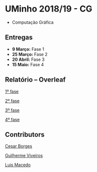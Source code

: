 # UMinho 2018/19 - CG

* Computação Gráfica

## Entregas

* **9 Março:** Fase 1
* **25 Março:** Fase 2
* **20 Abril:** Fase 3
* **15 Maio:** Fase 4

## Relatório – Overleaf

[1º fase](https://pt.overleaf.com/7212787832wtmrngvqfntd)

[2º fase](https://www.overleaf.com/9867978269qwnnzgnhxjsp)

[3º fase](https://www.overleaf.com/4864235325khxcdxtvwqrj)

[4º fase]()

## Contributors

[Cesar Borges](https://github.com/CesarAugustoBorges)

[Guilherme Viveiros](https://github.com/GuilhermeViveiros)

[Luis Macedo](https://github.com/FallenFoil)
